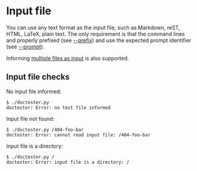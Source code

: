 # Input file

You can use any text format as the input file, such as Markdown, reST, HTML, LaTeX, plain text. The only requirement is that the command lines and properly prefixed (see [--prefix](option-prefix.md)) and use the expected prompt identifier (see [--prompt](option-prompt.md)).

Informing [multiple files as input](multifile.md) is also supported.


## Input file checks

No input file informed:

    $ ./doctester.py
    doctester: Error: no test file informed

Input file not found:

    $ ./doctester.py /404-foo-bar
    doctester: Error: cannot read input file: /404-foo-bar

Input file is a directory:

    $ ./doctester.py /
    doctester: Error: input file is a directory: /
